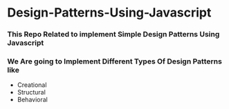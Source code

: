 # Design-Patterns-Using-Javascript
### This Repo Related to implement Simple Design Patterns Using Javascript
### We Are going to Implement Different Types Of Design Patterns like 
<ul>
  <li>Creational</li>
  <li>Structural</li>
  <li>Behavioral</li>
</ul>
